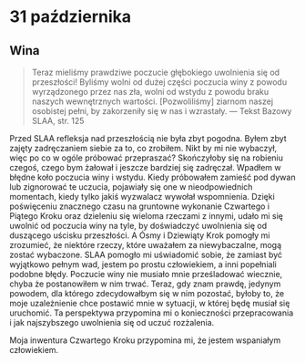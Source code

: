 
# 31 października

## Wina

> Teraz mieliśmy prawdziwe poczucie głębokiego uwolnienia się od przeszłości! Byliśmy wolni od dużej części poczucia winy z powodu wyrządzonego przez nas zła, wolni od wstydu z powodu braku naszych wewnętrznych wartości. [Pozwoliliśmy] ziarnom naszej osobistej pełni, by zakorzeniły się w nas i wzrastały. — Tekst Bazowy SLAA, str. 125

Przed SLAA refleksja nad przeszłością nie była zbyt pogodna. Byłem zbyt zajęty zadręczaniem siebie za to, co zrobiłem. Nikt by mi nie wybaczył, więc po co w ogóle próbować przepraszać? Skończyłoby się na robieniu czegoś, czego bym żałował i jeszcze bardziej się zadręczał. Wpadłem w błędne koło poczucia winy i wstydu. Kiedy próbowałem zamieść pod dywan lub zignorować te uczucia, pojawiały się one w nieodpowiednich momentach, kiedy tylko jakiś wyzwalacz wywołał wspomnienia. Dzięki poświęceniu znacznego czasu na gruntowne wykonanie Czwartego i Piątego Kroku oraz dzieleniu się wieloma rzeczami z innymi, udało mi się uwolnić od poczucia winy na tyle, by doświadczyć uwolnienia się od duszącego uścisku przeszłości. A Ósmy i Dziewiąty Krok pomogły mi zrozumieć, że niektóre rzeczy, które uważałem za niewybaczalne, mogą zostać wybaczone. SLAA pomogło mi uświadomić sobie, że zamiast być wyjątkowo pełnym wad, jestem po prostu człowiekiem, a inni popełniali podobne błędy. Poczucie winy nie musiało mnie prześladować wiecznie, chyba że postanowiłem w nim trwać. Teraz, gdy znam prawdę, jedynym powodem, dla którego zdecydowałbym się w nim pozostać, byłoby to, że moje uzależnienie chce postawić mnie w sytuacji, w której będę musiał się uruchomić. Ta perspektywa przypomina mi o konieczności przepracowania i jak najszybszego uwolnienia się od uczuć rozżalenia.

Moja inwentura Czwartego Kroku przypomina mi, że jestem wspaniałym człowiekiem.
